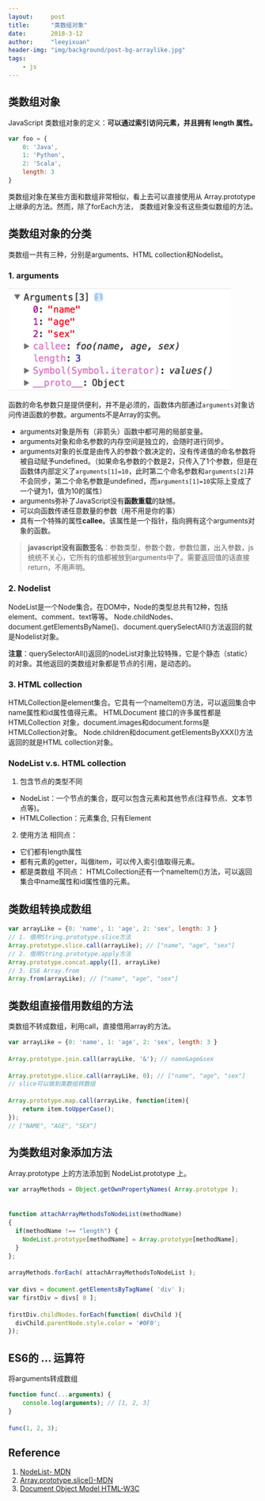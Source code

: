 ```yaml
---
layout:     post
title:      "类数组对象"
date:       2018-3-12
author:     "leeyixuan"
header-img: "img/background/post-bg-arraylike.jpg"
tags:
    - js
---
```


## 类数组对象
JavaScript 类数组对象的定义：**可以通过索引访问元素，并且拥有 length 属性。**

```javascript
var foo = {
    0: 'Java',
    1: 'Python',
    2: 'Scala',
    length: 3
}
```

类数组对象在某些方面和数组非常相似，看上去可以直接使用从 Array.prototype 上继承的方法。然而，除了forEach方法， 类数组对象没有这些类似数组的方法。

## 类数组对象的分类
类数组一共有三种，分别是arguments、HTML collection和Nodelist。
### 1. arguments
<img class="shadow" width="450" src="https://www.github.com/CoolRabbit520/photos/raw/master/小书匠/1525664392591.jpg" />

函数的命名参数只是提供便利，并不是必须的，函数体内部通过`arguments`对象访问传进函数的参数。arguments不是Array的实例。
- arguments对象是所有（非箭头）函数中都可用的局部变量。
- arguments对象和命名参数的内存空间是独立的，会随时进行同步。
- arguments对象的长度是由传入的参数个数决定的，没有传递值的命名参数将被自动赋予undefined。（如果命名参数的个数是2，只传入了1个参数，但是在函数体内部定义了`arguments[1]=10`，此时第二个命名参数和`arguments[2]`并不会同步，第二个命名参数是undefined，而`arguments[1]=10`实际上变成了一个键为1，值为10的属性）
- arguments弥补了JavaScript没有**函数重载**的缺憾。
- 可以向函数传递任意数量的参数（用不用是你的事）
- 具有一个特殊的属性**callee**。该属性是一个指针，指向拥有这个arguments对象的函数。

> **javascript没有函数签名**：参数类型，参数个数，参数位置，出入参数，js统统不关心，它所有的值都被放到arguments中了。需要返回值的话直接return，不用声明。

### 2. Nodelist
NodeList是一个Node集合。在DOM中，Node的类型总共有12种，包括element、comment、text等等。
Node.childNodes、document.getElementsByName()、document.querySelectAll()方法返回的就是Nodelist对象。

**注意**：querySelectorAll()返回的nodeList对象比较特殊，它是个静态（static）的对象。其他返回的类数组对象都是节点的引用，是动态的。
### 3. HTML collection
HTMLCollection是element集合。它具有一个nameItem()方法，可以返回集合中name属性和id属性值得元素。
HTMLDocument 接口的许多属性都是 HTMLCollection 对象，document.images和document.forms是HTMLCollection对象。
Node.children和document.getElementsByXXX()方法返回的就是HTML collection对象。

### NodeList v.s. HTML collection
1. 包含节点的类型不同
- NodeList：一个节点的集合，既可以包含元素和其他节点(注释节点、文本节点等)。
- HTMLCollection：元素集合, 只有Element
2. 使用方法
相同点：
- 它们都有length属性
- 都有元素的getter，叫做item，可以传入索引值取得元素。
- 都是类数组
不同点：
HTMLCollection还有一个nameItem()方法，可以返回集合中name属性和id属性值的元素。

## 类数组转换成数组

```javascript
var arrayLike = {0: 'name', 1: 'age', 2: 'sex', length: 3 }
// 1. 借用String.prototype.slice方法
Array.prototype.slice.call(arrayLike); // ["name", "age", "sex"]
// 2. 借用String.prototype.apply方法
Array.prototype.concat.apply([], arrayLike) 
// 3. ES6 Array.from
Array.from(arrayLike); // ["name", "age", "sex"] 
```

## 类数组直接借用数组的方法
类数组不转成数组，利用call，直接借用array的方法。


```javascript
var arrayLike = {0: 'name', 1: 'age', 2: 'sex', length: 3 }

Array.prototype.join.call(arrayLike, '&'); // name&age&sex

Array.prototype.slice.call(arrayLike, 0); // ["name", "age", "sex"] 
// slice可以做到类数组转数组

Array.prototype.map.call(arrayLike, function(item){
    return item.toUpperCase();
}); 
// ["NAME", "AGE", "SEX"]
```
## 为类数组对象添加方法
Array.prototype 上的方法添加到 NodeList.prototype 上。
```javascript
var arrayMethods = Object.getOwnPropertyNames( Array.prototype );


function attachArrayMethodsToNodeList(methodName)
{
  if(methodName !== "length") {
    NodeList.prototype[methodName] = Array.prototype[methodName];
  }
};

arrayMethods.forEach( attachArrayMethodsToNodeList );
 
var divs = document.getElementsByTagName( 'div' );
var firstDiv = divs[ 0 ];

firstDiv.childNodes.forEach(function( divChild ){
  divChild.parentNode.style.color = '#0F0';
});
```
## ES6的 ... 运算符
将arguments转成数组
```javascript
function func(...arguments) {
    console.log(arguments); // [1, 2, 3]
}

func(1, 2, 3);
```

## Reference
1.  [NodeList- MDN](https://developer.mozilla.org/zh-CN/docs/Web/API/NodeList)
2.  [Array.prototype.slice()-MDN](https://developer.mozilla.org/zh-CN/docs/Web/JavaScript/Reference/Global_Objects/Array/slice)
3. [Document Object Model HTML-W3C](https://www.w3.org/TR/DOM-Level-2-HTML/html.html#ID-75708506)
